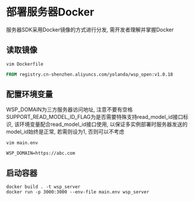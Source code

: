 # 部署服务器Docker

服务器SDK采用Docker镜像的方式进行分发, 需开发者理解并掌握Docker

## 读取镜像
`vim Dockerfile`
```Dockerfile
FROM registry.cn-shenzhen.aliyuncs.com/yolanda/wsp_open:v1.0.18
```

## 配置环境变量
WSP_DOMAIN为三方服务器访问地址, 注意不要有空格
SUPPORT_READ_MODEL_ID_FLAG为是否需要特殊支持read_model_id接口标识, 该环境变量配合read_model_id接口使用, 以保证多实例部署时服务器发送的model_id始终是正常, 若需则设为1, 否则可以不考虑

`vim main.env`
```
WSP_DOMAIN=https://abc.com
```

## 启动容器
```shell
docker build . -t wsp_server
docker run -p 3000:3000 --env-file main.env wsp_server
```
